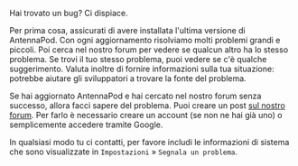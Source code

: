 Hai trovato un bug? Ci dispiace.

Per prima cosa, assicurati di avere installata l'ultima versione di AntennaPod. Con ogni aggiornamento risolviamo molti problemi grandi e piccoli. Poi cerca nel nostro forum per vedere se qualcun altro ha lo stesso problema. Se trovi il tuo stesso problema, puoi vedere se c'è qualche suggerimento. Valuta inoltre di fornire informazioni sulla tua situazione: potrebbe aiutare gli sviluppatori a trovare la fonte del problema.

Se hai aggiornato AntennaPod e hai cercato nel nostro forum senza successo, allora facci sapere del problema. Puoi creare un post [sul nostro forum](https://forum.antennapod.org/c/bug-report/9). Per farlo è necessario creare un account (se non ne hai già uno) o semplicemente accedere tramite Google.

In qualsiasi modo tu ci contatti, per favore includi le informazioni di sistema che sono visualizzate in `Impostazioni` » `Segnala un problema`.
